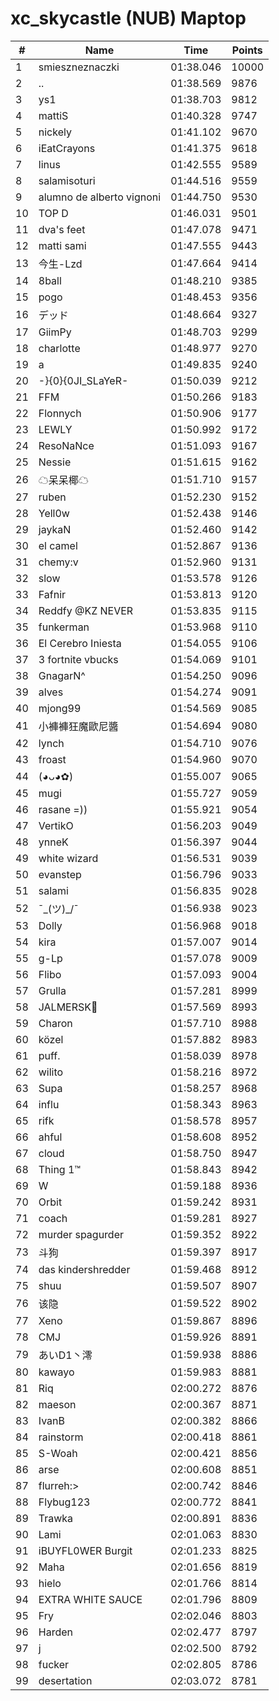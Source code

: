 # xc_skycastle (NUB) Maptop

|  # | Name | Time | Points |
|-------------- | -------------- | -------------- | -------------- | 
| 1 | smieszneznaczki | 01:38.046 | 10000 | 
| 2 | .. | 01:38.569 | 9876 | 
| 3 | ys1 | 01:38.703 | 9812 | 
| 4 | mattiS | 01:40.328 | 9747 | 
| 5 | nickely | 01:41.102 | 9670 | 
| 6 | iEatCrayons | 01:41.375 | 9618 | 
| 7 | linus | 01:42.555 | 9589 | 
| 8 | salamisoturi | 01:44.516 | 9559 | 
| 9 | alumno de alberto vignoni | 01:44.750 | 9530 | 
| 10 | TOP D | 01:46.031 | 9501 | 
| 11 | dva's feet | 01:47.078 | 9471 | 
| 12 | matti sami | 01:47.555 | 9443 | 
| 13 | 今生-Lzd | 01:47.664 | 9414 | 
| 14 | 8ball | 01:48.210 | 9385 | 
| 15 | pogo | 01:48.453 | 9356 | 
| 16 | デッド | 01:48.664 | 9327 | 
| 17 | GiimPy | 01:48.703 | 9299 | 
| 18 | charlotte | 01:48.977 | 9270 | 
| 19 | a | 01:49.835 | 9240 | 
| 20 | -}{0}{0JI_SLaYeR- | 01:50.039 | 9212 | 
| 21 | FFM | 01:50.266 | 9183 | 
| 22 | Flonnych | 01:50.906 | 9177 | 
| 23 | LEWLY | 01:50.992 | 9172 | 
| 24 | ResoNaNce | 01:51.093 | 9167 | 
| 25 | Nessie | 01:51.615 | 9162 | 
| 26 | ☁呆呆椰☁ | 01:51.710 | 9157 | 
| 27 | ruben | 01:52.230 | 9152 | 
| 28 | Yell0w | 01:52.438 | 9146 | 
| 29 | jaykaN | 01:52.460 | 9142 | 
| 30 | el camel | 01:52.867 | 9136 | 
| 31 | chemy:v | 01:52.960 | 9131 | 
| 32 | slow | 01:53.578 | 9126 | 
| 33 | Fafnir | 01:53.813 | 9120 | 
| 34 | Reddfy @KZ NEVER | 01:53.835 | 9115 | 
| 35 | funkerman | 01:53.968 | 9110 | 
| 36 | El Cerebro Iniesta | 01:54.055 | 9106 | 
| 37 | 3 fortnite vbucks | 01:54.069 | 9101 | 
| 38 | GnagarN^ | 01:54.250 | 9096 | 
| 39 | alves | 01:54.274 | 9091 | 
| 40 | mjong99 | 01:54.569 | 9085 | 
| 41 | 小褲褲狂魔歐尼醬 | 01:54.694 | 9080 | 
| 42 | lynch | 01:54.710 | 9076 | 
| 43 | froast | 01:54.960 | 9070 | 
| 44 | (◕ᴗ◕✿) | 01:55.007 | 9065 | 
| 45 | mugi | 01:55.727 | 9059 | 
| 46 | rasane =)) | 01:55.921 | 9054 | 
| 47 | VertikO | 01:56.203 | 9049 | 
| 48 | ynneK | 01:56.397 | 9044 | 
| 49 | white wizard | 01:56.531 | 9039 | 
| 50 | evanstep | 01:56.796 | 9033 | 
| 51 | salami | 01:56.835 | 9028 | 
| 52 | ¯\_(ツ)_/¯ | 01:56.938 | 9023 | 
| 53 | Dolly | 01:56.968 | 9018 | 
| 54 | kira | 01:57.007 | 9014 | 
| 55 | g-Lp | 01:57.078 | 9009 | 
| 56 | Flibo | 01:57.093 | 9004 | 
| 57 | Grulla | 01:57.281 | 8999 | 
| 58 | JALMERSK👀 | 01:57.569 | 8993 | 
| 59 | Charon | 01:57.710 | 8988 | 
| 60 | közel | 01:57.882 | 8983 | 
| 61 | puff. | 01:58.039 | 8978 | 
| 62 | wilito | 01:58.216 | 8972 | 
| 63 | Supa | 01:58.257 | 8968 | 
| 64 | influ | 01:58.343 | 8963 | 
| 65 | rifk | 01:58.578 | 8957 | 
| 66 | ahful | 01:58.608 | 8952 | 
| 67 | cloud | 01:58.750 | 8947 | 
| 68 | Thing 1™ | 01:58.843 | 8942 | 
| 69 | W | 01:59.188 | 8936 | 
| 70 | Orbit | 01:59.242 | 8931 | 
| 71 | coach | 01:59.281 | 8927 | 
| 72 | murder spagurder | 01:59.352 | 8922 | 
| 73 | 斗狗 | 01:59.397 | 8917 | 
| 74 | das kindershredder | 01:59.468 | 8912 | 
| 75 | shuu | 01:59.507 | 8907 | 
| 76 | 该隐 | 01:59.522 | 8902 | 
| 77 | Xeno | 01:59.867 | 8896 | 
| 78 | CMJ | 01:59.926 | 8891 | 
| 79 | あいD1丶澪 | 01:59.938 | 8886 | 
| 80 | kawayo | 01:59.983 | 8881 | 
| 81 | Riq | 02:00.272 | 8876 | 
| 82 | maeson | 02:00.367 | 8871 | 
| 83 | IvanB | 02:00.382 | 8866 | 
| 84 | rainstorm | 02:00.418 | 8861 | 
| 85 | S-Woah | 02:00.421 | 8856 | 
| 86 | arse | 02:00.608 | 8851 | 
| 87 | flurreh:> | 02:00.742 | 8846 | 
| 88 | Flybug123 | 02:00.772 | 8841 | 
| 89 | Trawka | 02:00.891 | 8836 | 
| 90 | Lami | 02:01.063 | 8830 | 
| 91 | iBUYFL0WER Burgit | 02:01.233 | 8825 | 
| 92 | Maha | 02:01.656 | 8819 | 
| 93 | hielo | 02:01.766 | 8814 | 
| 94 | EXTRA WHITE SAUCE | 02:01.796 | 8809 | 
| 95 | Fry | 02:02.046 | 8803 | 
| 96 | Harden | 02:02.477 | 8797 | 
| 97 | j | 02:02.500 | 8792 | 
| 98 | fucker | 02:02.805 | 8786 | 
| 99 | desertation | 02:03.072 | 8781 | 

